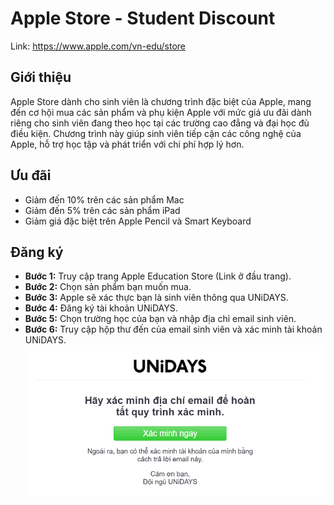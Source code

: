 # Apple Store - Student Discount

Link: https://www.apple.com/vn-edu/store 

## Giới thiệu

Apple Store dành cho sinh viên là chương trình đặc biệt của Apple, mang đến cơ hội mua các sản phẩm và phụ kiện Apple với mức giá ưu đãi dành riêng cho sinh viên đang theo học tại các trường cao đẳng và đại học đủ điều kiện. Chương trình này giúp sinh viên tiếp cận các công nghệ của Apple, hỗ trợ học tập và phát triển với chi phí hợp lý hơn.

## Ưu đãi

- Giảm đến 10% trên các sản phẩm Mac
- Giảm đến 5% trên các sản phẩm iPad
- Giảm giá đặc biệt trên Apple Pencil và Smart Keyboard

## Đăng ký

- **Bước 1:** Truy cập trang Apple Education Store (Link ở đầu trang).
- **Bước 2:** Chọn sản phẩm bạn muốn mua.
- **Bước 3:** Apple sẽ xác thực bạn là sinh viên thông qua UNiDAYS.
- **Bước 4:** Đăng ký tài khoản UNiDAYS.
- **Bước 5:** Chọn trường học của bạn và nhập địa chỉ email sinh viên.
- **Bước 6:** Truy cập hộp thư đến của email sinh viên và xác minh tài khoản UNiDAYS.
![alt text](images/image-3.png)
